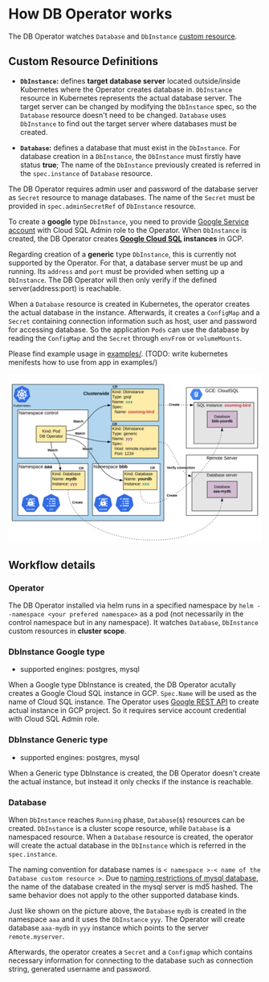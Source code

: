 # How DB Operator works

The DB Operator watches `Database` and `DbInstance` [custom resource](https://kubernetes.io/docs/concepts/extend-kubernetes/api-extension/custom-resources/).

## Custom Resource Definitions

* **`DbInstance`:** defines **target database server** located outside/inside Kubernetes where the Operator creates database in. `DbInstance` resource in Kubernetes represents the actual database server. The target server can be changed by modifying the `DbInstance` spec, so the `Database` resource doesn't need to be changed. `Database` uses `DbInstance` to find out the target server where databases must be created.

* **`Database`:** defines a database that must exist in the `DbInstance`. For database creation in a `DbInstance`, the `DbInstance` must firstly have status **true**; The name of the `DbInstance` previously created is referred in the `spec.instance` of `Database` resource.

The DB Operator requires admin user and password of the database server as `Secret` resource to manage databases. The name of the `Secret` must be provided in `spec.adminSecretRef` of `DbInstance` resource.

To create a **google** type `DbInstance`, you need to provide [Google Service account](https://cloud.google.com/iam/docs/service-accounts) with Cloud SQL Admin role to the Operator.
When `DbInstance` is created, the DB Operator creates **[Google Cloud SQL](https://cloud.google.com/sql/docs/features) instances** in GCP. 

Regarding creation of a **generic** type `DbInstance`, this is currently not supported by the Operator. For that, a database server must be up and running. Its `address` and `port` must be provided when setting up a `DbInstance`. The DB Operator will then only verify if the defined server(address:port) is reachable.

When a `Database` resource is created in Kubernetes, the operator creates the actual database in the instance. Afterwards, it creates a `ConfigMap` and a `Secret` containing connection information such as host, user and password for accessing database. So the application `Pods` can use the database by reading the `ConfigMap` and the `Secret` through `envFrom` or `volumeMounts`. 

Please find example usage in [examples/](examples/). (TODO: write kubernetes menifests how to use from app in examples/)

![Operator Workflow](./images/workflow.svg)



## Workflow details

### Operator
The DB Operator installed via helm runs in a specified namespace by `helm --namespace <your prefered namespace>` as a pod (not necessarily in the control namespace but in any namespace). It watches `Database`, `DbInstance` custom resources in **cluster scope**. 

### DbInstance Google type

* supported engines: postgres, mysql

When a Google type DbInstance is created, the DB Operator acutally creates a Google Cloud SQL instance in GCP. `Spec.Name` will be used as the name of Cloud SQL instance. The Operator uses [Google REST API](https://cloud.google.com/sql/docs/mysql/admin-api/rest/v1beta4/instances#DatabaseInstance) to create actual instance in GCP project. So it requires service account credential with Cloud SQL Admin role. 

### DbInstance Generic type

* supported engines: postgres, mysql

When a Generic type DbInstance is created, the DB Operator doesn't create the actual instance, but instead it only checks if the instance is reachable.

### Database

When `DbInstance` reaches `Running` phase, `Database`(s) resources can be created. `DbInstance` is a cluster scope resource, while `Database` is a namespaced resource. When a `Database` resource is created, the operator will create the actual database in the `DbInstance` which is referred in the `spec.instance`. 

The naming convention for database names is `< namespace >-< name of the Database custom resource >`. Due to [naming restrictions of mysql database](https://dev.mysql.com/doc/refman/5.7/en/identifier-length.html), the name of the database created in the mysql server is md5 hashed. The same behavior does not apply to the other supported database kinds.

Just like shown on the picture above, the `Database` `mydb` is created in the namespace `aaa` and it uses the `DbInstance` `yyy`. The Operator will create database `aaa-mydb` in `yyy` instance which points to the server `remote.myserver`.

Afterwards, the operator creates a `Secret` and a `Configmap` which contains necessary information for connecting to the database such as connection string, generated username and password.